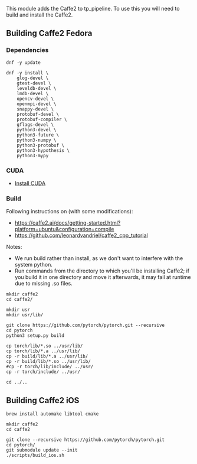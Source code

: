 
This module adds the Caffe2 to tp_pipeline. To use this you will need to build and install the Caffe2.

## Building Caffe2 Fedora

### Dependencies
```
dnf -y update

dnf -y install \
	glog-devel \
	gtest-devel \
	leveldb-devel \
	lmdb-devel \
	opencv-devel \
	openmpi-devel \
	snappy-devel \
	protobuf-devel \
	protobuf-compiler \
	gflags-devel \
	python3-devel \
	python3-future \
	python3-numpy \
	python3-protobuf \
	python3-hypothesis \
	python3-mypy

```

### CUDA
* [Install CUDA](https://github.com/tdp-libs/general_machine_installation/blob/master/Fedora/NVIDIA.md)

### Build
Following instructions on (with some modifications):
* https://caffe2.ai/docs/getting-started.html?platform=ubuntu&configuration=compile
* https://github.com/leonardvandriel/caffe2_cpp_tutorial

Notes:
* We run build rather than install, as we don't want to interfere with the system python.
* Run commands from the directory to which you'll be installing Caffe2; if you build it in one directory and move it afterwards, it may fail at runtime due to missing .so files.

```
mkdir caffe2
cd caffe2/

mkdir usr
mkdir usr/lib/

git clone https://github.com/pytorch/pytorch.git --recursive 
cd pytorch
python3 setup.py build

cp torch/lib/*.so ../usr/lib/
cp torch/lib/*.a ../usr/lib/
cp -r build/lib/*.a ../usr/lib/
cp -r build/lib/*.so ../usr/lib/
#cp -r torch/lib/include/ ../usr/
cp -r torch/include/ ../usr/

cd ../..

```
## Building Caffe2 iOS
```
brew install automake libtool cmake

mkdir caffe2
cd caffe2

git clone --recursive https://github.com/pytorch/pytorch.git
cd pytorch/
git submodule update --init
./scripts/build_ios.sh

```
